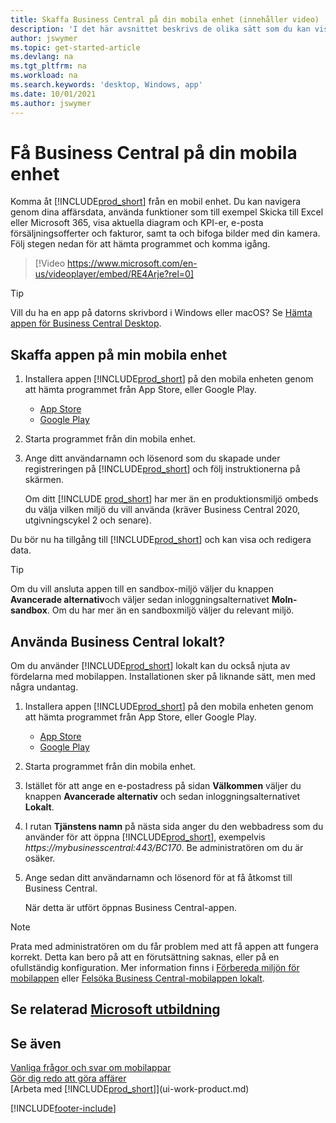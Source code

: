 ```yaml
---
title: Skaffa Business Central på din mobila enhet (innehåller video)
description: 'I det här avsnittet beskrivs de olika sätt som du kan visa och redigera Business Central-data, skicka till Excel med mera på din telefon eller surfplatta.'
author: jswymer
ms.topic: get-started-article
ms.devlang: na
ms.tgt_pltfrm: na
ms.workload: na
ms.search.keywords: 'desktop, Windows, app'
ms.date: 10/01/2021
ms.author: jswymer
---
```


# <a name="getting-business-central-on-your-mobile-device" />Få Business Central på din mobila enhet

Komma åt [!INCLUDE[prod_short](includes/prod_short.md)] från en mobil enhet. Du kan navigera genom dina affärsdata, använda funktioner som till exempel Skicka till Excel eller Microsoft 365, visa aktuella diagram och KPI-er, e-posta försäljningsofferter och fakturor, samt ta och bifoga bilder med din kamera. Följ stegen nedan för att hämta programmet och komma igång.

> [!Video https://www.microsoft.com/en-us/videoplayer/embed/RE4Arje?rel=0]

> [!TIP]
> Vill du ha en app på datorns skrivbord i Windows eller macOS? Se [Hämta appen för Business Central Desktop](install-desktop-app.md).

## <a name="get-the-app-on-my-mobile-device" />Skaffa appen på min mobila enhet

1. Installera appen [!INCLUDE[prod_short](includes/prod_short.md)] på den mobila enheten genom att hämta programmet från App Store, eller Google Play.  
   - [App Store](https://go.microsoft.com/fwlink/?LinkId=734847)
   - [Google Play](https://go.microsoft.com/fwlink/?LinkId=734849)
2. Starta programmet från din mobila enhet.
3. Ange ditt användarnamn och lösenord som du skapade under registreringen på [!INCLUDE[prod_short](includes/prod_short.md)] och följ instruktionerna på skärmen.

    Om ditt [!INCLUDE [prod_short](includes/prod_short.md)] har mer än en produktionsmiljö ombeds du välja vilken miljö du vill använda (kräver Business Central 2020, utgivningscykel 2 och senare).

Du bör nu ha tillgång till [!INCLUDE[prod_short](includes/prod_short.md)] och kan visa och redigera data.  

> [!TIP]
> Om du vill ansluta appen till en sandbox-miljö väljer du knappen **Avancerade alternativ**och väljer sedan inloggningsalternativet **Moln-sandbox**. Om du har mer än en sandboxmiljö väljer du relevant miljö.

## <a name="use-business-central-on-premises" />Använda Business Central lokalt?

Om du använder [!INCLUDE[prod_short](includes/prod_short.md)] lokalt kan du också njuta av fördelarna med mobilappen. Installationen sker på liknande sätt, men med några undantag.

1. Installera appen [!INCLUDE[prod_short](includes/prod_short.md)] på den mobila enheten genom att hämta programmet från App Store, eller Google Play.  

   - [App Store](https://go.microsoft.com/fwlink/?LinkId=734847)
   - [Google Play](https://go.microsoft.com/fwlink/?LinkId=734849)
2. Starta programmet från din mobila enhet.
3. Istället för att ange en e-postadress på sidan **Välkommen** väljer du knappen **Avancerade alternativ** och sedan inloggningsalternativet **Lokalt**.
4. I rutan **Tjänstens namn** på nästa sida anger du den webbadress som du använder för att öppna [!INCLUDE[prod_short](includes/prod_short.md)], exempelvis *https://mybusinesscentral:443/BC170*. Be administratören om du är osäker.
5. Ange sedan ditt användarnamn och lösenord för at få åtkomst till Business Central.

   När detta är utfört öppnas Business Central-appen.

> [!NOTE]
> Prata med administratören om du får problem med att få appen att fungera korrekt. Detta kan bero på att en förutsättning saknas, eller på en ofullständig konfiguration. Mer information finns i [Förbereda miljön för mobilappen](/dynamics365/business-central/dev-itpro/deployment/install-business-central-app#prereqs) eller [Felsöka Business Central-mobilappen lokalt](/dynamics365/business-central/dev-itpro/developer/devenv-troubleshooting-the-mobile-app).

## <a name="see-related-microsoft-trainingtrainingmodulesalternative-interfaces-dynamics--business-centralindex" />Se relaterad [Microsoft utbildning](/training/modules/alternative-interfaces-dynamics-365-business-central/index)

## <a name="see-also" />Se även

[Vanliga frågor och svar om mobilappar](ui-mobile-faq.yml)  
[Gör dig redo att göra affärer](ui-get-ready-business.md)  
[Arbeta med [!INCLUDE[prod_short](includes/prod_short.md)]](ui-work-product.md)  


[!INCLUDE[footer-include](includes/footer-banner.md)]

